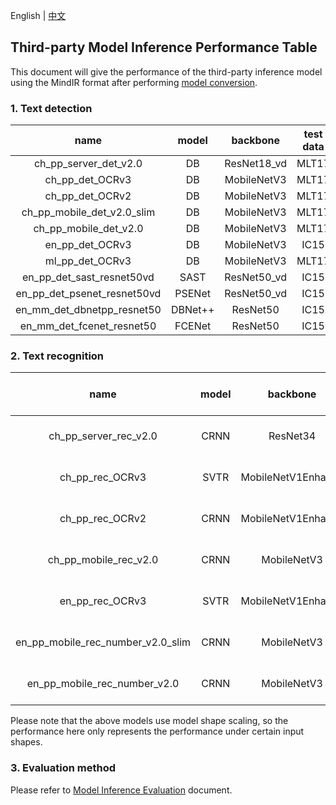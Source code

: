 English | [中文](../../cn/inference/model_perf_thirdparty_cn.md)
## Third-party Model Inference Performance Table

This document will give the performance of the third-party inference model using the MindIR format after performing [model conversion](./convert_tutorial_en.md).

### 1. Text detection

| name |  model  | backbone | test data | recall | precision | f-score | source |
|:----:|:------:|:--------:|:--------:|:------:|:---------:|:-------:|:----:|
|  ch_pp_server_det_v2.0  | DB |  ResNet18_vd       | MLT17      | 0.3637       |  0.6340         |  0.4622    | PaddleOCR |
| ch_pp_det_OCRv3       | DB  | MobileNetV3 | MLT17  | 0.2557         | 0.5021          | 0.3389 | PaddleOCR |
| ch_pp_det_OCRv2 | DB  | MobileNetV3 | MLT17 | 0.3258 | 0.6318 | 0.4299 | PaddleOCR|
| ch_pp_mobile_det_v2.0_slim | DB  | MobileNetV3 | MLT17 | 0.2346 | 0.4868 | 0.3166 | PaddleOCR|
| ch_pp_mobile_det_v2.0 | DB  | MobileNetV3 | MLT17 | 0.2403 | 0.4597 | 0.3156 | PaddleOCR |
| en_pp_det_OCRv3 | DB  | MobileNetV3 | IC15 | 0.3866 | 0.4630 | 0.4214 | PaddleOCR |
| ml_pp_det_OCRv3 | DB  | MobileNetV3 | MLT17 | 0.5992 | 0.7348 | 0.6601 | PaddleOCR |
| en_pp_det_sast_resnet50vd | SAST  | ResNet50_vd | IC15 | 0.7463 | 0.9043 | 0.8177 | PaddleOCR |
| en_pp_det_psenet_resnet50vd | PSENet  | ResNet50_vd | IC15 | 0.7664 | 0.8463 | 0.8044 | PaddleOCR |
| en_mm_det_dbnetpp_resnet50 | DBNet++  | ResNet50 | IC15 | 0.8387 | 0.7900 | 0.8136 | MMOCR |
| en_mm_det_fcenet_resnet50 | FCENet  | ResNet50 | IC15 | 0.8681 | 0.8074 | 0.8367 | MMOCR |

### 2. Text recognition
| name |  model  | backbone | test data | accuracy | norm edit distance | source |
|:----:|:------:|:--------:|:--------:|:------:|:---------:|:----:|
| ch_pp_server_rec_v2.0 | CRNN | ResNet34           | MLT17 (only Chinese) | 0.4991 | 0.7411 | PaddleOCR |
| ch_pp_rec_OCRv3       | SVTR | MobileNetV1Enhance | MLT17 (only Chinese) | 0.4991  | 0.7535 | PaddleOCR |
| ch_pp_rec_OCRv2       | CRNN | MobileNetV1Enhance | MLT17 (only Chinese) | 0.4459  | 0.7036     | PaddleOCR |
| ch_pp_mobile_rec_v2.0       | CRNN | MobileNetV3 | MLT17 (only Chinese) | 0.2459  | 0.4878        | PaddleOCR |
| en_pp_rec_OCRv3       | SVTR | MobileNetV1Enhance | MLT17 (only English) | 0.7964  | 0.8854        | PaddleOCR |
| en_pp_mobile_rec_number_v2.0_slim       | CRNN | MobileNetV3 | MLT17 (only English) | 0.0164  | 0.0657         | PaddleOCR |
| en_pp_mobile_rec_number_v2.0       | CRNN | MobileNetV3 | MLT17 (only English) | 0.4304  | 0.5944         | PaddleOCR |

Please note that the above models use model shape scaling, so the performance here only represents the performance under certain input shapes.

### 3. Evaluation method
Please refer to [Model Inference Evaluation](./model_evaluation_en.md) document.

